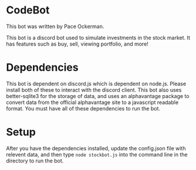 # CodeBot

This bot was written by Pace Ockerman.

This bot is a discord bot used to simulate investments in the stock market.  It has features such as buy, sell, viewing portfolio, and more!

# Dependencies

This bot is dependent on discord.js which is dependent on node.js. Please install both of these to interact with the discord client. This bot also uses better-sqlite3 for the storage of data, and uses an alphavantage package to convert data from the official alphavantage site to a javascript readable format.  You must have all of these dependencies to run the bot.

# Setup

After you have the dependencies installed, update the config.json file with relevent data, and then type `node stockbot.js` into the command line in the directory to run the bot.
